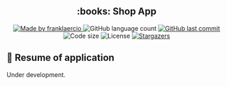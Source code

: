 <h2 align="center"> 
  :books: Shop App
</h1>

<p align="center">
  <a href="https://www.linkedin.com/in/frank-laercio/">
    <img alt="Made by franklaercio" src="https://img.shields.io/badge/Linkedin-Made%20by%20franklaercio-blue">
  </a>
  
  <img alt="GitHub language count" src="https://img.shields.io/github/languages/count/franklaercio/shop_app_flutter?color=%2304D361">
  
  <a href="https://github.com/franklaercio/shop_app_flutter/commits/master">
    <img alt="GitHub last commit" src="https://img.shields.io/github/last-commit/franklaercio/shop_app_flutter">
  </a>
  
  <img alt="Code size" src="https://img.shields.io/github/languages/code-size/franklaercio/shop_app_flutter">

  <img alt="License" src="https://img.shields.io/badge/license-MIT-brightgreen">
   <a href="https://github.com/franklaercio/shop_app_flutter/stargazers">
    <img alt="Stargazers" src="https://img.shields.io/github/stars/franklaercio/shop_app_flutter?style=social">
  </a>
</p>

## :bookmark_tabs: Resume of application
Under development.

